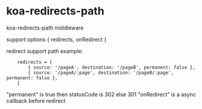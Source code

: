 # koa-redirects-path
koa-redirects-path middleware

support options { redirects, onRedirect }

redirect support path example:
```
    redirects = [
        { source: '/pageA', destination: '/pageB', permanent: false },
        { source: '/pageA/:page', destination: '/pageB/:page', permanent: false },
    ]
```
"permanent" is true then statusCode is 302 else 301
"onRedirect" is a async callback before redirect
